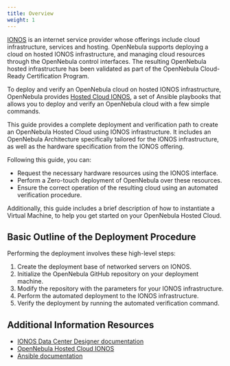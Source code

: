 ```yaml
---
title: Overview
weight: 1
---
```


[IONOS](https://www.ionos.com/) is an internet service provider whose offerings include cloud infrastructure, services and hosting. OpenNebula supports deploying a cloud on hosted IONOS infrastructure, and managing cloud resources through the OpenNebula control interfaces. The resulting OpenNebula hosted infrastructure has been validated as part of the OpenNebula Cloud-Ready Certification Program.

To deploy and verify an OpenNebula cloud on hosted IONOS infrastructure, OpenNebula provides [Hosted Cloud IONOS](https://github.com/OpenNebula/hosted-cloud-ionos), a set of Ansible playbooks that allows you to deploy and verify an OpenNebula cloud with a few simple commands.

This guide provides a complete deployment and verification path to create an OpenNebula Hosted Cloud using IONOS infrastructure. It includes an OpenNebula Architecture specifically tailored for the IONOS infrastructure, as well as the hardware specification from the IONOS offering.

Following this guide, you can:

- Request the necessary hardware resources using the IONOS interface.
- Perform a Zero-touch deployment of OpenNebula over these resources.
- Ensure the correct operation of the resulting cloud using an automated verification procedure.

Additionally, this guide includes a brief description of how to instantiate a Virtual Machine, to help you get started on your OpenNebula Hosted Cloud.

## Basic Outline of the Deployment Procedure

Performing the deployment involves these high-level steps:

1. Create the deployment base of networked servers on IONOS.
2. Initialize the OpenNebula GitHub repository on your deployment machine.
3. Modify the repository with the parameters for your IONOS infrastructure.
4. Perform the automated deployment to the IONOS infrastructure.
5. Verify the deployment by running the automated verification command.

## Additional Information Resources

- [IONOS Data Center Designer documentation](https://docs.ionos.com/cloud/set-up-ionos-cloud/data-center-designer)
- [OpenNebula Hosted Cloud IONOS](https://github.com/OpenNebula/hosted-cloud-ionos)
- [Ansible documentation](https://docs.ansible.com/)
